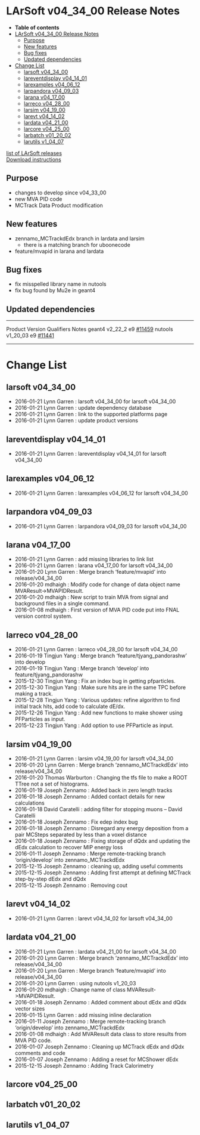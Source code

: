LArSoft v04\_34\_00 Release Notes
======================================================================

-   **Table of contents**
-   [LArSoft v04\_34\_00 Release Notes](#LArSoft-v04_34_00-Release-Notes)
    -   [Purpose](#Purpose)
    -   [New features](#New-features)
    -   [Bug fixes](#Bug-fixes)
    -   [Updated dependencies](#Updated-dependencies)
-   [Change List](#Change-List)
    -   [larsoft v04\_34\_00](#larsoft-v04_34_00)
    -   [lareventdisplay v04\_14\_01](#lareventdisplay-v04_14_01)
    -   [larexamples v04\_06\_12](#larexamples-v04_06_12)
    -   [larpandora v04\_09\_03](#larpandora-v04_09_03)
    -   [larana v04\_17\_00](#larana-v04_17_00)
    -   [larreco v04\_28\_00](#larreco-v04_28_00)
    -   [larsim v04\_19\_00](#larsim-v04_19_00)
    -   [larevt v04\_14\_02](#larevt-v04_14_02)
    -   [lardata v04\_21\_00](#lardata-v04_21_00)
    -   [larcore v04\_25\_00](#larcore-v04_25_00)
    -   [larbatch v01\_20\_02](#larbatch-v01_20_02)
    -   [larutils v1\_04\_07](#larutils-v1_04_07)

[list of LArSoft releases](LArSoft_release_list)\
[Download instructions](http://scisoft.fnal.gov/scisoft/bundles/larsoft/v04_34_00/larsoft-v04_34_00.html)

Purpose
--------------------

-   changes to develop since v04\_33\_00
-   new MVA PID code
-   MCTrack Data Product modification

New features
------------------------------

-   zennamo\_MCTrackdEdx branch in lardata and larsim
    -   there is a matching branch for uboonecode
-   feature/mvapid in larana and lardata

Bug fixes
------------------------

-   fix misspelled library name in nutools
-   fix bug found by Mu2e in geant4

Updated dependencies
----------------------------------------------

  --------- ------------ ------------ ----------------------------------------------------------------------------------
  Product   Version      Qualifiers   Notes
  geant4    v2\_22\_2    e9           [\#11459](/redmine/issues/11459 "Support: request geant4 v4_9_6_p04d  (Closed)")
  nutools   v1\_20\_03   e9           [\#11441](/redmine/issues/11441 "Bug: misnamed library (Closed)")
  --------- ------------ ------------ ----------------------------------------------------------------------------------

Change List
============================

larsoft v04\_34\_00
------------------------------------------

-   2016-01-21 Lynn Garren : larsoft v04\_34\_00 for larsoft v04\_34\_00
-   2016-01-21 Lynn Garren : update dependency database
-   2016-01-21 Lynn Garren : link to the supported platforms page
-   2016-01-21 Lynn Garren : update product versions

lareventdisplay v04\_14\_01
----------------------------------------------------------

-   2016-01-21 Lynn Garren : lareventdisplay v04\_14\_01 for larsoft v04\_34\_00

larexamples v04\_06\_12
--------------------------------------------------

-   2016-01-21 Lynn Garren : larexamples v04\_06\_12 for larsoft v04\_34\_00

larpandora v04\_09\_03
------------------------------------------------

-   2016-01-21 Lynn Garren : larpandora v04\_09\_03 for larsoft v04\_34\_00

larana v04\_17\_00
----------------------------------------

-   2016-01-21 Lynn Garren : add missing libraries to link list
-   2016-01-21 Lynn Garren : larana v04\_17\_00 for larsoft v04\_34\_00
-   2016-01-20 Lynn Garren : Merge branch ‘feature/mvapid’ into release/v04\_34\_00
-   2016-01-20 mdhaigh : Modify code for change of data object name MVAResult-\>MVAPIDResult.
-   2016-01-20 mdhaigh : New script to train MVA from signal and background files in a single command.
-   2016-01-08 mdhaigh : First version of MVA PID code put into FNAL version control system.

larreco v04\_28\_00
------------------------------------------

-   2016-01-21 Lynn Garren : larreco v04\_28\_00 for larsoft v04\_34\_00
-   2016-01-19 Tingjun Yang : Merge branch ‘feature/tjyang\_pandorashw’ into develop
-   2016-01-19 Tingjun Yang : Merge branch ‘develop’ into feature/tjyang\_pandorashw
-   2015-12-30 Tingjun Yang : Fix an index bug in getting pfparticles.
-   2015-12-30 Tingjun Yang : Make sure hits are in the same TPC before making a track.
-   2015-12-28 Tingjun Yang : Various updates: refine algorithm to find initial track hits, add code to calculate dE/dx.
-   2015-12-26 Tingjun Yang : Add new functions to make shower using PFParticles as input.
-   2015-12-23 Tingjun Yang : Add option to use PFParticle as input.

larsim v04\_19\_00
----------------------------------------

-   2016-01-21 Lynn Garren : larsim v04\_19\_00 for larsoft v04\_34\_00
-   2016-01-20 Lynn Garren : Merge branch ‘zennamo\_MCTrackdEdx’ into release/v04\_34\_00
-   2016-01-20 Thomas Warburton : Changing the tfs file to make a ROOT TTree not a set of histograms.
-   2016-01-19 Joseph Zennamo : Added back in zero length tracks
-   2016-01-18 Joseph Zennamo : Added contact details for new calculations
-   2016-01-18 David Caratelli : adding filter for stopping muons – David Caratelli
-   2016-01-18 Joseph Zennamo : Fix edep index bug
-   2016-01-18 Joseph Zennamo : Disregard any energy deposition from a pair MCSteps separated by less than a voxel distance
-   2016-01-18 Joseph Zennamo : Fixing storage of dQdx and updating the dEdx calculation to recover MIP energy loss
-   2016-01-11 Joseph Zennamo : Merge remote-tracking branch ‘origin/develop’ into zennamo\_MCTrackdEdx
-   2015-12-15 Joseph Zennamo : cleaning up, adding useful comments
-   2015-12-15 Joseph Zennamo : Adding first attempt at defining MCTrack step-by-step dEdx and dQdx
-   2015-12-15 Joseph Zennamo : Removing cout

larevt v04\_14\_02
----------------------------------------

-   2016-01-21 Lynn Garren : larevt v04\_14\_02 for larsoft v04\_34\_00

lardata v04\_21\_00
------------------------------------------

-   2016-01-21 Lynn Garren : lardata v04\_21\_00 for larsoft v04\_34\_00
-   2016-01-20 Lynn Garren : Merge branch ‘zennamo\_MCTrackdEdx’ into release/v04\_34\_00
-   2016-01-20 Lynn Garren : Merge branch ‘feature/mvapid’ into release/v04\_34\_00
-   2016-01-20 Lynn Garren : using nutools v1\_20\_03
-   2016-01-20 mdhaigh : Change name of class MVAResult-\>MVAPIDResult.
-   2016-01-18 Joseph Zennamo : Added comment about dEdx and dQdx vector sizes
-   2016-01-15 Lynn Garren : add missing inline declaration
-   2016-01-11 Joseph Zennamo : Merge remote-tracking branch ‘origin/develop’ into zennamo\_MCTrackdEdx
-   2016-01-08 mdhaigh : Add MVAResult data class to store results from MVA PID code.
-   2016-01-07 Joseph Zennamo : Cleaning up MCTrack dEdx and dQdx comments and code
-   2016-01-07 Joseph Zennamo : Adding a reset for MCShower dEdx
-   2015-12-15 Joseph Zennamo : Adding Track Calorimetry

larcore v04\_25\_00
------------------------------------------

larbatch v01\_20\_02
--------------------------------------------

larutils v1\_04\_07
------------------------------------------
